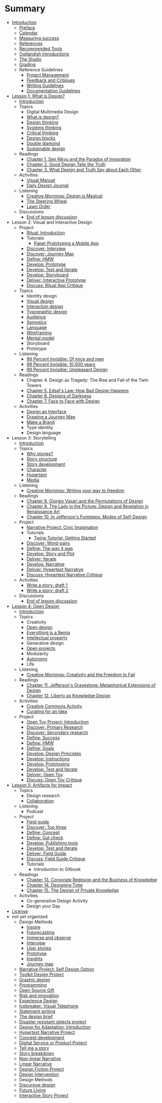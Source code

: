 # Summary

* [Introduction](README.md)
   * [Preface](introduction/preface.md)
   * [Calendar](calendar.md)
   * [Measuring success](introduction/measuring_success.md)
   * [References](introduction/references.md)
   * [Recommended Tools](introduction/recommended_tools.md)
   * [Outlandish Introductions](icebreakers/outlandish_introductions.md)
   * [The Studio](the_studio.md)
   * [Grading](grading.md)
   * Reference Guidelines
       * [Project Management](toolkit/project_management.md)
       * [Feedback and Critiques](feedback_and_critiques.md)
       * [Writing Guidelines](writing_guidelines.md)
       * [Documentation Guidelines](toolkit/documentation_guidelines.md)
* [Lesson 1: What is Design?](lessons/introduction.md)
   * [Introduction](lessons/what-is-design/introduction.md)
   * Topics
       * Digital Multimedia Design
       * [What is design?](topics/what_is_design.md)
       * [Design thinking](topics/design_thinking.md)
       * [Systems thinking](topics/systems_thinking.md)
       * [Critical thinking](topics/critical_thinking.md)
       * [Design blocks](topics/design_blocks.md)
       * [Double diamond](topics/double_diamond.md)
       * [Sustainable design](topics/sustainable_design.md)
   * Readings
       * [Chapter 1. Sen Rikyu and the Paradox of Innovation](practice/chapter_1_sen_rikyu_and_the_paradox_of_innovation.md)
       * [Chapter 2. Good Design Tells the Truth](practice/good_design_tells_the_truth.md)
       * [Chapter 3. What Design and Truth Say about Each Other](practice/what_design_and_truth_say_about_each_other.md)
   * Activities
       * [Visual Manual](practice/visual_manual.md)
       * [Daily Design Journal](practice/daily_design_journal.md)
   * Listening
       * [Creative Mornings: Design is Magical](listening/creative_mornings_design_is_magical.md)
       * [The Steering Wheel](listening/the_steering_wheel.md)
       * [Lawn Order](listening/lawn_order.md)
   * Discussions
       * [End of lesson discussion](lessons/what-is-design/end_of_lesson_discussion.md)
* Lesson 2: Visual and Interactive Design
   * Project
       * [Ritual: Introduction](projects/ritual.md)
       * Tutorials
           * [Paper Prototyping a Mobile App](topics/paper_prototyping_a_mobile_app.md)
       * [Discover: Interview](projects/ritual/ritual_interview.md)
       * [Discover: Journey Map](project/ritual/discover_journey_map.md)
       * [Define: HMW](projects/ritual/define_hmw.md)
       * [Develop: Prototype](projects/ritual/develop_prototype.md)
       * [Develop: Test and Iterate](projects/ritual/develop_test_and_iterate.md)
       * [Develop: Storyboard](projects/ritual/develop_storyboard.md)
       * [Deliver: Interactive Prototype](projects/ritual/deliver_interactive_prototype.md)
       * [Discuss: Ritual App Critique](projects/ritual/discuss_ritual_app_critique.md)
   * Topics
       * Identity design
       * [Visual design](topics/visual_design.md)
       * [Interaction design](topics/interaction_design.md)
       * [Typographic design](topics/typographic_design.md)
       * [Audience](topics/audience.md)
       * [Semiotics](topics/semiotics.md)
       * [Language](topics/language.md)
       * [Wireframing](topics/wireframing.md)
       * [Mental model](topics/mental_model.md)
       * Storyboard
       * Prototype
   * Listening
       * [99 Percent Invisible: Of mice and men](listening/99_percent_invisible_of_mice_and_men.md)
       * [99 Percent Invisible: 10,000 years](listening/99_percent_invisible_10,000_years.md)
       * [99 Percent Invisible: Unpleasant Design](listening/99_percent_invisible_unpleasant_design.md)
   * Readings
       * Chapter 4. Design as Tragedy: The Rise and Fall of the Twin Towers
       * [Chapter 5. Edsel's Law: How Bad Design Happens](practice/edsels_law_how_bad_design_happens.md)
       * [Chapter 6. Designs of Darkness](practice/bad_design.md)
       * [Chapter 7. Face to Face with Design](practice/face_to_face_with_design.md)
   * Activities
       * [Design an Interface](practice/design_an_interface.md)
       * [Drawing a Journey Map](practice/drawing_a_journey_map.md)
       * [Make a Brand](practice/make_a_brand.md)
       * Type identity
       * Design language
* Lesson 3: Storytelling
   * [Introduction](lessons/narrative/introduction.md)
   * Topics
       * [Why stories?](topics/narrative.md)
       * [Story structure](topics/narrative_structure.md)
       * [Story development](topics/organizing_story_development.md)
       * [Character](topics/character.md)
       * [Hypertext](topics/hypertext.md)
       * [Media](topics/narrative-media.md)
   * Listening
       * [Creative Mornings: Writing your way to freedom](listening/creative_mornings_writing_your_way_to_freedom.md)
   * Readings
       * [Chapter 8. Giorgio Vasari and the Permutations of Design](practice/giorgio_vasari_and_the_permutations_of_design.md)
       * [Chapter 9. The Lady in the Picture: Design and Revelation in Renaissance Art](practice/the_lady_in_the_picture_design_and_revelation_in_r.md)
       * [Chapter 10. In Jefferson's Footsteps: Modes of Self-Design](practice/in_jeffersons_footsteps_modes_of_self-design.md)
   * Project
       * [Narrative Project: Civic Imagination](projects/narrative/narrative_project_social_design_option.md)
       * Tutorials
           * [Twine Tutorial: Getting Started](topics/twine-tutorial-getting-started.md)
       * [Discover: Word-pairs](projects/narrative/discover_focus_words.md)
       * [Define: The way it was](projects/narrative/define_the_way_it_was.md)
       * [Develop: Story and Plot](projects/narrative/develop_story_and_plot.md)
       * [Deliver: Iterate](projects/narrative/deliver_iterate.md)
       * [Develop: Narrative](projects/narrative/develop_narrative.md)
       * [Deliver: Hypertext Narrative](projects/narrative/deliver_hypertext_story.md)
       * [Discuss: Hypertext Narrative Critique](projects/narrative/discuss_hypertext_story_critique.md)
   * Activities
       * [Write a story: draft 1](practice/object_story.md)
       * [Write a story: draft 2](practice/object_story_draft_2.md)
   * Discussions
       * [End of lesson discussion](lessons/narrative/end_of_lesson_discussion.md)
* [Lesson 4: Open Design](lessons/remix.md)
   * [Introduction](lessons/open_design/introduction.md)
   * Topics
       * Creativity
       * [Open design](topics/open_design.md)
       * [Everything is a Remix](topics/everything_is_a_remix.md)
       * [Intellectual property](topics/intellectual_property.md)
       * Generative design
       * [Open projects](topics/open_projects.md)
       * Modularity
       * [Autonomy](topics/autonomy.md)
       * Life
   * Listening
       * [Creative Mornings: Creativity and the Freedom to Fail](listening/creative_mornings_creativity_and_the_freedom_to_fa.md)
   * Readings
       * [Chapter 11. Jefferson's Gravestone: Metaphorical Extensions of Design](practice/jeffersons_gravestone_metaphorical_extensions_of_d.md)
       * [Chapter 12. Liberty as Knowledge Design](practice/liberty_as_knowledge_design.md)
   * Activities
       * [Creative Commons Activity](practice/creative_commons_activity.md)
       * [Curating for an Idea](practice/curating_for_an_idea.md)
   * Project
       * [Open Toy Project: Introduction](projects/open_design/open_source_toy.md)
       * [Discover: Primary Research](projects/open_design/discover_primary_research.md)
       * [Discover: Secondary research](projects/open_design/discover_secondary_research.md)
       * [Define: Success](projects/open_design/define_success.md)
       * [Define: HMW](projects/open_design/define_how_might_we.md)
       * [Define: Goals](projects/open_design/define_goals.md)
       * [Develop: Design Principles](projects/open_design/develop_design_principles.md)
       * [Develop: Instructions](projects/open_design/develop_instructions.md)
       * [Develop: Prototyping](projects/open_design/develop_prototyping.md)
       * [Develop: Test and Iterate](projects/open_design/develop_user_testing.md)
       * [Deliver: Open Toy](projects/open_design/deliver_open_toy.md)
       * [Discuss: Open Toy Critique](projects/open_design/discuss_open_toy_critique.md)
* [Lesson 5: Artifacts for Impact](lessons/co-generative_design.md)
   * Topics
       * Design research
       * [Collaboration](topics/collaboration.md)
   * Listening
       * Podcast
   * Project
       * [Field guide](projects/field_guide.md)
       * [Discover: Top three](projects/field_guide/discover_top_three.md)
       * [Define: Concept](projects/impact/define_concept.md)
       * [Define: Gut check](projects/impact/define_gut_check.md)
       * [Develop: Publishing tools](projects/impact/develop_publishing_tools.md)
       * [Develop: Test and Iterate](projects/impact/develop_test_and_iterate.md)
       * [Deliver: Field Guide](projects/impact/deliver_field_guide.md)
       * [Discuss: Field Guide Critique](projects/impact/discuss_field_guide_critique.md)
       * Tutorials
           * Introduction to Gitbook
   * Readings
       * [Chapter 13. Corporate Redesign and the Business of Knowledge](practice/corporate_redesign_and_the_business_of_knowledge.md)
       * [Chapter 14. Designing Time](practice/designing_time.md)
       * [Chapter 15. The Design of Private Knowledge](practice/the_design_of_private_knowledge.md)
   * Activities
       * Co-generative Design Activity
       * Design your Day
* [License](LICENSE.md)
* not yet organized
   * Design Methods
       * [Inspire](toolkit/inspire.md)
       * [Futurecasting](toolkit/futurecasting.md)
       * [Immerse and observe](toolkit/immerse_and_observe.md)
       * [Interview](toolkit/interview.md)
       * [User stories](toolkit/user_stories.md)
       * [Prototype](toolkit/prototype.md)
       * [Insights](toolkit/insights.md)
       * [Journey map](toolkit/journey_map.md)
   * [Narrative Project: Self Design Option](projects/narrative_project_self_design_option.md)
   * [Toolkit Design Project](projects/toolkit_design_project.md)
   * [Graphic design](topics/graphic_design.md)
   * [Programming](topics/programming.md)
   * [Open Source Gift](practice/open_source_gift.md)
   * [Risk and innovation](topics/risk_and_innovation.md)
   * [Experience Design](topics/experience_design.md)
   * [Icebreaker: Visual Telephone](icebreakers/icebreaker_visual_telephone.md)
   * [Statement writing](topics/statement_writing.md)
   * [The design brief](topics/the_design_brief.md)
   * [Disaster resistant objects project](projects/disaster_resistant_objects_project.md)
   * [Design for Adaptation: Introduction](projects/open_design/design_for_adaptation_introduction.md)
   * [Hypertext Narrative Project](projects/hypertext_narrative_project.md)
   * [Concept development](topics/concept_development.md)
   * [Digital Service or Product Project](projects/digital_service_or_product.md)
   * [Tell me a story](practice/tell_me_a_story.md)
   * [Story breakdown](practice/story_breakdown.md)
   * [Non-linear Narrative](practice/non-linear_narrative.md)
   * [Linear Narrative](practice/linear_narrative.md)
   * [Design Fiction Project](projects/design_fiction_project.md)
   * [Design Intervention](practice/design_intervention.md)
   * Design Methods
   * [Discursive design](topics/discursive_design.md)
   * [Future Living](practice/future_living.md)
   * [Interactive Story Project](projects/interactive_story_project.md)

